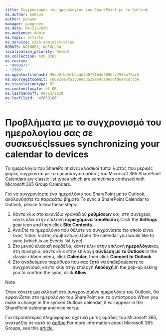 ```yaml
---
title: Συγχρονισμός του ημερολογίου του SharePoint με το Outlook
ms.author: pebaum
author: pebaum
manager: pamgreen
ms.date: 04/21/2020
ms.audience: Admin
ms.topic: article
ms.service: o365-administration
ROBOTS: NOINDEX, NOFOLLOW
localization_priority: Normal
ms.collection: Adm_O365
ms.custom:
- "9000677"
- "2586"
ms.openlocfilehash: 95ea9fbe0fbb4ab4d07f164e6096cc7985a72ac5
ms.sourcegitcommit: c6692ce0fa1358ec3529e59ca0ecdfdea4cdc759
ms.translationtype: MT
ms.contentlocale: el-GR
ms.lasthandoff: 09/14/2020
ms.locfileid: "47659166"
---
```

# <a name="issues-synchronizing-your-calendar-to-devices"></a><span data-ttu-id="8a2f2-102">Προβλήματα με το συγχρονισμό του ημερολογίου σας σε συσκευές</span><span class="sxs-lookup"><span data-stu-id="8a2f2-102">Issues synchronizing your calendar to devices</span></span>

<span data-ttu-id="8a2f2-103">Τα ημερολόγια του SharePoint είναι κλασικοί τύποι λίστας που μερικές φορές συγχέονται με τα ημερολόγια ομάδας του Microsoft 365.</span><span class="sxs-lookup"><span data-stu-id="8a2f2-103">SharePoint Calendars are classic list types which are sometimes confused with Microsoft 365 Group Calendars.</span></span>

<span data-ttu-id="8a2f2-104">Για να συγχρονίσετε ένα ημερολόγιο του SharePoint με το Outlook, ακολουθήστε τα παρακάτω βήματα:</span><span class="sxs-lookup"><span data-stu-id="8a2f2-104">To sync a SharePoint Calendar to Outlook, please follow these steps:</span></span>

1. <span data-ttu-id="8a2f2-105">Κάντε κλικ στο εικονίδιο γραναζιού **ρυθμίσεων** και, στη συνέχεια, κάντε κλικ στην επιλογή **περιεχόμενα τοποθεσίας**.</span><span class="sxs-lookup"><span data-stu-id="8a2f2-105">Click the **Settings** gear icon and then click **Site Contents**.</span></span>
2. <span data-ttu-id="8a2f2-106">Ανοίξτε το ημερολόγιο που θέλετε να συγχρονίσετε (το οποίο είναι ένας τύπος λίστας συμβάντων).</span><span class="sxs-lookup"><span data-stu-id="8a2f2-106">Open the calendar you would like to sync (which is an Events list type).</span></span>
3. <span data-ttu-id="8a2f2-107">Στο μενού κλασική κορδέλα, κάντε κλικ στην επιλογή **ημερολόγιο**και, στη συνέχεια, κάντε κλικ στην επιλογή **σύνδεση με το Outlook**.</span><span class="sxs-lookup"><span data-stu-id="8a2f2-107">In the classic ribbon menu, click **Calendar**, then click **Connect to Outlook**.</span></span>
4. <span data-ttu-id="8a2f2-108">Στο αναδυόμενο παράθυρο που σας ζητά να επιβεβαιώσετε το συγχρονισμό, κάντε κλικ στην επιλογή **Αποδοχή**.</span><span class="sxs-lookup"><span data-stu-id="8a2f2-108">In the pop-up asking you to confirm the sync, click **Allow**.</span></span>

>[!Note]
> <span data-ttu-id="8a2f2-109">Όταν κάνετε μια αλλαγή στο συγχρονισμένο ημερολόγιο του Outlook, θα εμφανίζεται στο ημερολόγιο του SharePoint και το αντίστροφο.</span><span class="sxs-lookup"><span data-stu-id="8a2f2-109">When you make a change in the synced Outlook calendar, it will appear in the SharePoint calendar and vice versa.</span></span>

<span data-ttu-id="8a2f2-110">Για περισσότερες πληροφορίες σχετικά με τις ομάδες του Microsoft 365, ανατρέξτε σε αυτό το [άρθρο](https://support.office.com/article/Learn-about-Office-365-groups-b565caa1-5c40-40ef-9915-60fdb2d97fa2).</span><span class="sxs-lookup"><span data-stu-id="8a2f2-110">For more information about Microsoft 365 Groups, see this [article](https://support.office.com/article/Learn-about-Office-365-groups-b565caa1-5c40-40ef-9915-60fdb2d97fa2).</span></span>
